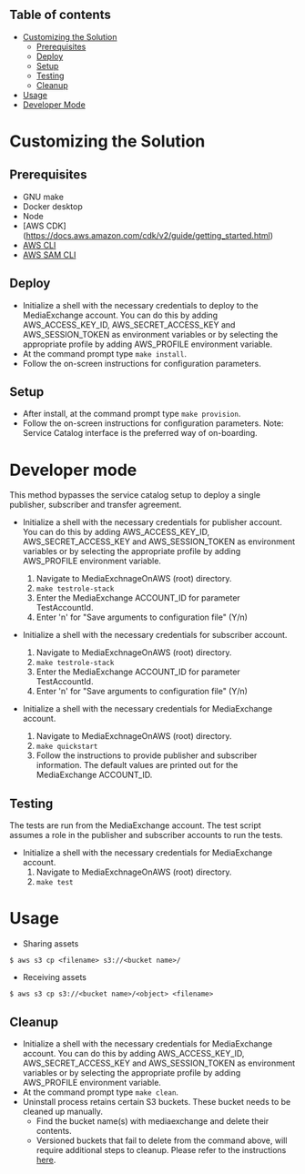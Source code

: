 ## Table of contents

- [Customizing the Solution](#customizing-the-solution)
  - [Prerequisites](#prerequisites)
  - [Deploy](#deploy)
  - [Setup](#setup)
  - [Testing](#testing)
  - [Cleanup](#cleanup)
- [Usage](#usage)
- [Developer Mode](#developer-mode)

<a name="customizing-the-solution"></a>

# Customizing the Solution

<a name="prerequisites"></a>

## Prerequisites

- GNU make
- Docker desktop
- Node
- [AWS CDK] (https://docs.aws.amazon.com/cdk/v2/guide/getting_started.html)
- [AWS CLI](https://docs.aws.amazon.com/cli/latest/userguide/cli-chap-install.html)
- [AWS SAM CLI](https://docs.aws.amazon.com/serverless-application-model/latest/developerguide/serverless-sam-cli-install.html)

<a name="deploy"></a>

## Deploy

- Initialize a shell with the necessary credentials to deploy to the MediaExchange account. You can do this by adding AWS_ACCESS_KEY_ID, AWS_SECRET_ACCESS_KEY and AWS_SESSION_TOKEN as environment variables or by selecting the appropriate profile by adding AWS_PROFILE environment variable.
- At the command prompt type `make install`.
- Follow the on-screen instructions for configuration parameters.

<a name="setup"></a>

## Setup

- After install, at the command prompt type `make provision`.
- Follow the on-screen instructions for configuration parameters.
  Note: Service Catalog interface is the preferred way of on-boarding.

<a name="developer-mode"></a>

# Developer mode

This method bypasses the service catalog setup to deploy a single publisher, subscriber and transfer agreement.

- Initialize a shell with the necessary credentials for publisher account. You can do this by adding AWS_ACCESS_KEY_ID, AWS_SECRET_ACCESS_KEY and AWS_SESSION_TOKEN as environment variables or by selecting the appropriate profile by adding AWS_PROFILE environment variable.

  1. Navigate to MediaExchnageOnAWS (root) directory.
  1. `make testrole-stack`
  1. Enter the MediaExchange ACCOUNT_ID for parameter TestAccountId.
  1. Enter 'n' for "Save arguments to configuration file" (Y/n)

- Initialize a shell with the necessary credentials for subscriber account.

  1. Navigate to MediaExchnageOnAWS (root) directory.
  1. `make testrole-stack`
  1. Enter the MediaExchange ACCOUNT_ID for parameter TestAccountId.
  1. Enter 'n' for "Save arguments to configuration file" (Y/n)

- Initialize a shell with the necessary credentials for MediaExchange account.
  1. Navigate to MediaExchnageOnAWS (root) directory.
  1. `make quickstart`
  1. Follow the instructions to provide publisher and subscriber information. The default values are printed out for the MediaExchange ACCOUNT_ID.

<a name="testing"></a>

## Testing

The tests are run from the MediaExchange account. The test script assumes a role in the publisher and subscriber accounts to run the tests.

- Initialize a shell with the necessary credentials for MediaExchange account.
  1. Navigate to MediaExchnageOnAWS (root) directory.
  1. `make test`

<a name="usage"></a>

# Usage

- Sharing assets

```
$ aws s3 cp <filename> s3://<bucket name>/
```

- Receiving assets

```
$ aws s3 cp s3://<bucket name>/<object> <filename>
```

<a name="cleanup"></a>

## Cleanup

- Initialize a shell with the necessary credentials for MediaExchange account. You can do this by adding AWS_ACCESS_KEY_ID, AWS_SECRET_ACCESS_KEY and AWS_SESSION_TOKEN as environment variables or by selecting the appropriate profile by adding AWS_PROFILE environment variable.
- At the command prompt type `make clean`.
- Uninstall process retains certain S3 buckets. These bucket needs to be cleaned up manually.
  - Find the bucket name(s) with mediaexchange and delete their contents.
  - Versioned buckets that fail to delete from the command above, will require additional steps to cleanup. Please refer to the instructions [here](https://docs.aws.amazon.com/AmazonS3/latest/userguide/RemDelMarker.html).
